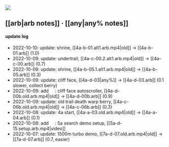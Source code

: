 
![](https://cdn.betterttv.net/emote/5f402fe68abf185d76c7617a/2x)

## [[arb|arb notes]] ·  [[any|any% notes]]


#### update log
* 2022-10-10: update:                       shrine,                     [[4a-b-01.alt1.arb.mp4|old]] -> [[4a-b-01.arb]] (1.0)
* 2022-10-09: update:                       undertrail,                 [[4a-c-00.2.alt1.arb.mp4|old]] -> [[4a-c-00.arb]] (0.7)
* 2022-10-09: update:                       shrine,                     [[4a-b-05.1.alt1.arb.mp4|old]] -> [[4a-b-05.arb]] (0.3)
* 2022-10-09: update:                       cliff face,                 [[4a-d-03|any%]] -> [[4a-d-03.arb]] (0.1 slower, collect berry)
* 2022-10-09: add &nbsp;&nbsp;&nbsp;&nbsp;: cliff face autoscroller,    [[4a-d-00b.old.arb.mp4|old]] -> [[4a-d-00b.arb]] (0.9)
* 2022-10-09: update:                       old trail death warp berry, [[4a-c-06b.old.arb.mp4|old]] -> [[4a-c-06b.arb]] (0.3)
* 2022-10-08: update:                       4a start,                   [[4a-a-03.old.arb.mp4|old]] -> [[4a-a-04.arb]] (0.1)
* 2022-10-08: add &nbsp;&nbsp;&nbsp;&nbsp;: 5a search demo setup,       [[5a-d-15.setup.arb.mp4|video]]
* 2022-10-07: update:                       1500m turbo demo,           [[7a-d-07.old.arb.mp4|old]] -> [[7a-d-07.arb]] (0.7, easier)
